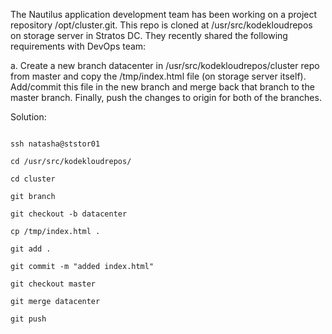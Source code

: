 The Nautilus application development team has been working on a project repository /opt/cluster.git. This repo is cloned at /usr/src/kodekloudrepos on storage server in Stratos DC. They recently shared the following requirements with DevOps team:



a. Create a new branch datacenter in /usr/src/kodekloudrepos/cluster repo from master and copy the /tmp/index.html file (on storage server itself). Add/commit this file in the new branch and merge back that branch to the master branch. Finally, push the changes to origin for both of the branches.


Solution:


```

ssh natasha@ststor01

cd /usr/src/kodekloudrepos/

cd cluster

git branch

git checkout -b datacenter

cp /tmp/index.html .

git add .

git commit -m "added index.html"

git checkout master

git merge datacenter

git push

```